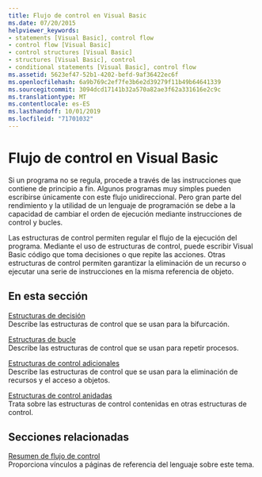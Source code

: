 ```yaml
---
title: Flujo de control en Visual Basic
ms.date: 07/20/2015
helpviewer_keywords:
- statements [Visual Basic], control flow
- control flow [Visual Basic]
- control structures [Visual Basic]
- structures [Visual Basic], control
- conditional statements [Visual Basic], control flow
ms.assetid: 5623ef47-52b1-4202-befd-9af36422ec6f
ms.openlocfilehash: 6a9b769c2ef7fe3b6e2d39279f11b49b64641339
ms.sourcegitcommit: 3094dcd17141b32a570a82ae3f62a331616e2c9c
ms.translationtype: MT
ms.contentlocale: es-ES
ms.lasthandoff: 10/01/2019
ms.locfileid: "71701032"
---
```

# <a name="control-flow-in-visual-basic"></a>Flujo de control en Visual Basic

Si un programa no se regula, procede a través de las instrucciones que contiene de principio a fin. Algunos programas muy simples pueden escribirse únicamente con este flujo unidireccional. Pero gran parte del rendimiento y la utilidad de un lenguaje de programación se debe a la capacidad de cambiar el orden de ejecución mediante instrucciones de control y bucles.

 Las estructuras de control permiten regular el flujo de la ejecución del programa. Mediante el uso de estructuras de control, puede escribir Visual Basic código que toma decisiones o que repite las acciones. Otras estructuras de control permiten garantizar la eliminación de un recurso o ejecutar una serie de instrucciones en la misma referencia de objeto.
  
## <a name="in-this-section"></a>En esta sección

 [Estructuras de decisión](decision-structures.md)  
 Describe las estructuras de control que se usan para la bifurcación.

 [Estructuras de bucle](loop-structures.md)  
 Describe las estructuras de control que se usan para repetir procesos.

 [Estructuras de control adicionales](other-control-structures.md)  
 Describe las estructuras de control que se usan para la eliminación de recursos y el acceso a objetos.

 [Estructuras de control anidadas](nested-control-structures.md)  
 Trata sobre las estructuras de control contenidas en otras estructuras de control.

## <a name="related-sections"></a>Secciones relacionadas

 [Resumen de flujo de control](../../../language-reference/keywords/control-flow-summary.md)  
 Proporciona vínculos a páginas de referencia del lenguaje sobre este tema.
